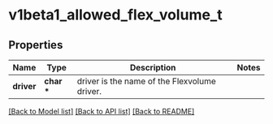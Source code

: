 # v1beta1_allowed_flex_volume_t

## Properties
Name | Type | Description | Notes
------------ | ------------- | ------------- | -------------
**driver** | **char \*** | driver is the name of the Flexvolume driver. | 

[[Back to Model list]](../README.md#documentation-for-models) [[Back to API list]](../README.md#documentation-for-api-endpoints) [[Back to README]](../README.md)


